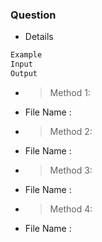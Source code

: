 ### Question

- Details

```bash
Example
Input
Output
```

- > Method 1: 
- File Name : ` `
- > Method 2: 
- File Name : ` `
- > Method 3: 
- File Name : ` `
- > Method 4: 
- File Name : ` `